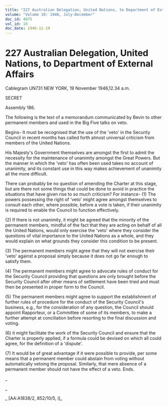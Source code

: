 ```yaml
---
title: "227 Australian Delegation, United Nations, to Department of External Affairs"
volume: "Volume 10: 1946, July-December"
doc_id: 4075
vol_id: 10
doc_date: 1946-11-19
---
```


# 227 Australian Delegation, United Nations, to Department of External Affairs

Cablegram UN731 NEW YORK, 19 November 1946,12.34 a.m.

SECRET

Assembly 186.

The following is the text of a memorandum communicated by Bevin to other permanent members and used in the Big Five talks on veto.

Begins- It must be recognised that the use of the 'veto' in the Security Council in recent months has called forth almost universal criticism from members of the United Nations.

His Majesty's Government themselves are amongst the first to admit the necessity for the maintenance of unanimity amongst the Great Powers. But the manner in which the 'veto' has often been used takes no account of unanimity, and its constant use in this way makes achievement of unanimity all the more difficult.

There can probably be no question of amending the Charter at this stage, but are there not some things that could be done to avoid in practice the situations that have given rise to so much criticism? For instance- (1) The powers possessing the right of 'veto' might agree amongst themselves to consult each other, where possible, before a vote is taken, if their unanimity is required to enable the Council to function effectively.

(2) If there is not unanimity, it might be agreed that the minority of the permanent members, mindful of the fact that they are acting on behalf of all the United Nations, would only exercise the 'veto' where they consider the questions of vital importance to the United Nations as a whole, and they would explain on what grounds they consider this condition to be present.

(3) The permanent members might agree that they will not exercise their 'veto' against a proposal simply because it does not go far enough to satisfy them.

(4) The permanent members might agree to advocate rules of conduct for the Security Council providing that questions are only brought before the Security Council after other means of settlement have been tried and must then be presented in proper form to the Council.

(5) The permanent members might agree to support the establishment of further rules of procedure for the conduct of the Security Council's business, e.g., for the consideration of any question, the Council should appoint Rapporteur, or a Committee of some of its members, to make a further attempt at conciliation before resorting to the final discussion and voting.

(6) it might facilitate the work of the Security Council and ensure that the Charter is properly applied, if a formula could be devised on which all could agree, for the definition of a 'dispute'.

(7) It would be of great advantage if it were possible to provide, per some means that a permanent member could abstain from voting without automatically vetoing the proposal. Similarly, that mere absence of a permanent member should not have the effect of a veto. Ends.

_

_

_ [AA:A1838/2, 852/10/5, i]_
